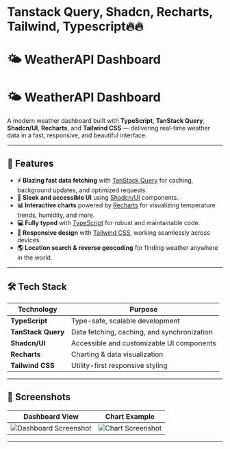 # Tanstack Query, Shadcn, Recharts, Tailwind, Typescript🔥🔥

# 🌤 WeatherAPI Dashboard

# 🌤 WeatherAPI Dashboard

A modern weather dashboard built with **TypeScript**, **TanStack Query**, **Shadcn/UI**, **Recharts**, and **Tailwind CSS** — delivering real-time weather data in a fast, responsive, and beautiful interface.

---

## 🚀 Features

- **⚡ Blazing fast data fetching** with [TanStack Query](https://tanstack.com/query) for caching, background updates, and optimized requests.
- **🎨 Sleek and accessible UI** using [Shadcn/UI](https://ui.shadcn.com/) components.
- **📊 Interactive charts** powered by [Recharts](https://recharts.org/) for visualizing temperature trends, humidity, and more.
- **💻 Fully typed** with [TypeScript](https://www.typescriptlang.org/) for robust and maintainable code.
- **📱 Responsive design** with [Tailwind CSS](https://tailwindcss.com/), working seamlessly across devices.
- **🌎 Location search & reverse geocoding** for finding weather anywhere in the world.

---

## 🛠 Tech Stack

| Technology         | Purpose                                     |
| ------------------ | ------------------------------------------- |
| **TypeScript**     | Type-safe, scalable development             |
| **TanStack Query** | Data fetching, caching, and synchronization |
| **Shadcn/UI**      | Accessible and customizable UI components   |
| **Recharts**       | Charting & data visualization               |
| **Tailwind CSS**   | Utility-first responsive styling            |

---

## 📸 Screenshots

| Dashboard View                                | Chart Example                         |
| --------------------------------------------- | ------------------------------------- |
| ![Dashboard Screenshot](assets/dashboard.png) | ![Chart Screenshot](assets/chart.png) |

---

